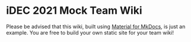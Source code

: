 # iDEC 2021 Mock Team Wiki

Please be advised that this wiki, built using [Material for MkDocs](https://squidfunk.github.io/mkdocs-material/), is just an example. You are free to build your own static site for your team wiki!

